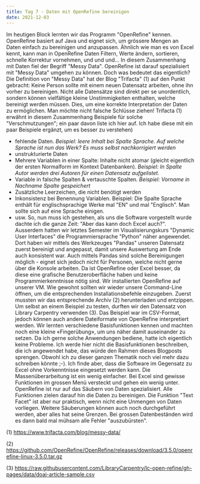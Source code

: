 ```yaml
---
title: Tag 7 - Daten mit OpenRefine bereinigen
date: 2021-12-03
---
```


Im heutigen Block lernten wir das Programm "OpenRefine" kennen. OpenRefine basiert auf Java und eignet sich, um grössere Mengen an Daten einfach zu bereinigen und anzupassen. Ähnlich wie man es von Excel kennt, kann man in OpenRefine Daten Filtern, Werte ändern, sortieren, schnelle Korrektur vornehmen, und und und... 
In diesem Zusammenhang mit Daten fiel der Begriff "Messy Data". OpenRefine ist darauf spezialisiert mit "Messy Data" umgehen zu können. Doch was bedeutet das eigentlich?
Die Definition von "Messy Data" hat der Blog "Trifacta" (1) auf den Punkt gebracht: 
Keine Person sollte mit einem neuen Datensatz arbeiten, ohne ihn vorher zu bereinigen. Nicht alle Datensätze sind direkt per se unordentlich, sondern können vielfältige kleine Unstimmigkeiten enthalten, welche bereinigt werden müssen. Dies, um eine korrekte Interpretation der Daten zu ermöglichen. Man möchte nicht falsche Schlüsse ziehen!
Trifacta (1) erwähnt in diesem Zusammenhang Beispiele für solche "Verschmutzungen"; ein paar davon liste ich hier auf. Ich habe diese mit ein paar Beispiele ergänzt, um es besser zu verstehen)
- fehlende Daten. *Beispiel: leere Inhalt bei Spalte Sprache. Auf welche Sprache ist nun das Werk? Es muss selbst nachkorrigiert werden*
- unstrukturierte Daten
- Mehrere Variablen in einer Spalte: Inhalte nicht atomar (gleicht eigentlich der ersten Normalform im Kontext Datenbanken). *Beispiel: In Spalte Autor werden drei Autoren für einen Datensatz aufgelistet.*
- Variable in falsche Spalten & vertauschte Spalten. *Beispiel: Vorname in Nachname Spalte gespeichert*
- Zusätzliche Leerzeichen, die nicht benötigt werden
- Inkonsistenz bei Benennung Variablen. Beispiel: Die Spalte Sprache enthält für englischsprachige Werke mal "EN" und mal "Englisch". Man sollte sich auf eine Sprache einigen.
- usw.
So, nun muss ich gestehen, als uns die Software vorgestellt wurde dachte ich die ganze Zeit: "Aber das kann doch Excel auch?". 
Ausserdem hatten wir letztes Semester im Visualisierungskurs "Dynamic User Interfaces" die Programmiersprache "Python" näher angewendet. Dort haben wir mittels des Werkzeuges "Pandas" unseren Datensatz zuerst bereinigt und angepasst, damit unsere Auswertung am Ende auch konsistent war. Auch mittels Pandas sind solche Bereinigungen möglich - eignet sich jedoch nicht für Personen, welche nicht gerne über die Konsole arbeiten. Da ist OpenRefine oder Excel besser, da diese eine grafische Benutzeroberfläche haben und keine Programmierkenntnisse nötig sind.
Wir installierten OpenRefine auf unserer VM. Wie gewohnt sollten wir wieder unsere Command-Line öffnen, um die entsprechenden Installationsbefehle einzugeben. Zuerst mussten wir das entsprechende Archiv (2) herunterladen und entzippen.
Um selbst an einem Beispiel zu testen, durften wir den  Datensatz von Library Carpentry verwenden (3). Das Beispiel war im CSV-Format, jedoch können auch andere Dateiformate von OpenRefine interpretiert werden. 
Wir lernten verschiedene Basisfunktionen kennen und machten noch eine kleine «Fingerübung», um uns näher damit auseinander zu setzen. Da ich gerne solche Anwendungen bediene, hatte ich eigentlich keine Probleme.
Ich werde hier nicht die Basisfunktionen beschreiben, die ich angewendet habe, das würde den Rahmen dieses Blogposts sprengen. Obwohl ich zu dieser ganzen Thematik noch viel mehr dazu schreiben könnte ;-). Ich finde aber, dass die Software im Gegensatz zu Excel ohne Vorkenntnisse eingesetzt werden kann. Die Massenüberarbeitung ist ein wenig einfacher. Bei Excel sind gewisse Funktionen im grossen Menü versteckt und gehen ein wenig unter. OpenRefine ist nur auf das Säubern von Daten spezialisiert. Alle Funktionen zielen darauf hin die Daten zu bereinigen.
Die Funktion "Text Facet" ist aber nur praktisch, wenn nicht eine Unmengen von Daten vorliegen. Weitere Säuberungen können auch noch durchgeführt werden, aber alles hat seine Grenzen. Bei grossen Datenbeständen wird es dann bald mal mühsam alle Fehler "auszubürsten". 

(1) https://www.trifacta.com/blog/messy-data/

(2) https://github.com/OpenRefine/OpenRefine/releases/download/3.5.0/openrefine-linux-3.5.0.tar.gz

(3) https://raw.githubusercontent.com/LibraryCarpentry/lc-open-refine/gh-pages/data/doaj-article-sample.csv 
